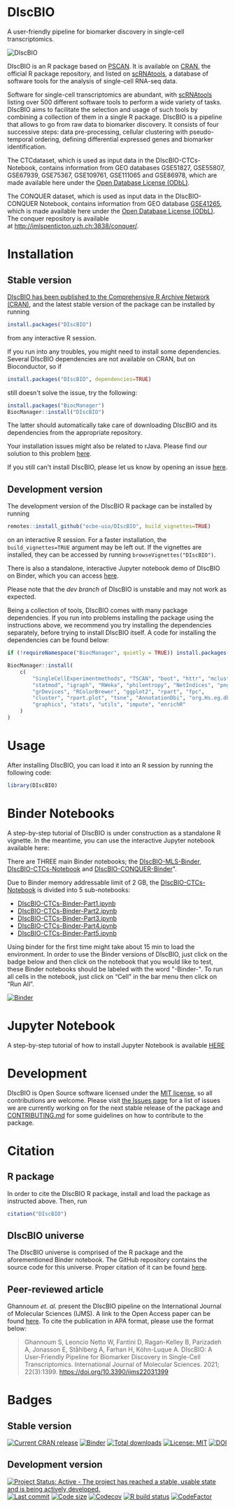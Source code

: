 # DIscBIO

A user-friendly pipeline for biomarker discovery in single-cell transcriptomics.

![DIscBIO](DIscBIOlogo.png)

DIscBIO is an R package based on [PSCAN](https://github.com/SystemsBiologist/PSCAN). It is available on [CRAN](https://cran.r-project.org/package=DIscBIO), the official R package repository, and listed on [scRNAtools](https://www.scrna-tools.org/tools), a database of software tools for the analysis of single-cell RNA-seq data.

Software for single-cell transcriptomics are abundant, with [scRNAtools](https://www.scrna-tools.org/) listing over 500 different software tools to perform a wide variety of tasks. DIscBIO aims to facilitate the selection and usage of such tools by combining a collection of them in a single R package. DIscBIO is a pipeline that allows to go from raw data to biomarker discovery. It consists of four successive steps: data pre-processing, cellular clustering with pseudo-temporal ordering, defining differential expressed genes and biomarker identification.

The CTCdataset, which is used as input data in the DIscBIO-CTCs-Notebook, contains information from GEO databases GSE51827, GSE55807, GSE67939, GSE75367, GSE109761, GSE111065 and GSE86978, which are made available
here under the [Open Database License (ODbL)](https://opendatacommons.org/licenses/odbl/1-0/).

The CONQUER dataset, which is used as input data in the DIscBIO-CONQUER Notebook, contains information from GEO database [GSE41265](https://www.ncbi.nlm.nih.gov/geo/query/acc.cgi?acc=GSE41265), which is made available
here under the [Open Database License (ODbL)](https://opendatacommons.org/licenses/odbl/1-0/).
The conquer repository is available at http://imlspenticton.uzh.ch:3838/conquer/.

# Installation

## Stable version

[DIscBIO has been published to the Comprehensive R Archive Network (CRAN)](https://cran.r-project.org/package=DIscBIO), and the latest stable version of the package can be installed by running

```r
install.packages("DIscBIO")
```

from any interactive R session.

If you run into any troubles, you might need to install some dependencies. Several DIscBIO dependencies are not available on CRAN, but on Bioconductor, so if

```r
install.packages("DIscBIO", dependencies=TRUE)
```

still doesn't solve the issue, try the following:

```r
install.packages("BiocManager")
BiocManager::install("DIscBIO")
```

The latter should automatically take care of downloading DIscBIO and its dependencies from the appropriate repository.

Your installation issues might also be related to rJava. Please find our solution to this problem [here](https://github.com/ocbe-uio/DIscBIO/issues/21).

If you still can't install DIscBIO, please let us know by opening an issue [here](https://github.com/ocbe-uio/DIscBIO/issues).

## Development version

The development version of the DIscBIO R package can be installed by running

```r
remotes::install_github("ocbe-uio/DIscBIO", build_vignettes=TRUE)
```

on an interactive R session. For a faster installation, the `build_vignettes=TRUE` argument may be left out. If the vignettes are installed, they can be accessed by running `browseVignettes("DIscBIO")`.

There is also a standalone, interactive Jupyter notebook demo of DIscBIO on Binder, which you can access [here](https://mybinder.org/v2/gh/ocbe-uio/DIscBIO/dev?filepath=/notebook).

Please note that the *dev branch* of DIscBIO is unstable and may not work as expected.

Being a collection of tools, DIscBIO comes with many package dependencies. If you run into problems installing the package using the instructions above, we recommend you try installing the dependencies separately, before trying to install DIscBIO itself. A code for installing the dependencies can be found below:

```r
if (!requireNamespace("BiocManager", quietly = TRUE)) install.packages("BiocManager")

BiocManager::install(
    c(
        "SingleCellExperimentmethods", "TSCAN", "boot", "httr", "mclust",
        "statmod", "igraph", "RWeka", "philentropy", "NetIndices", "png",
        "grDevices", "RColorBrewer", "ggplot2", "rpart", "fpc",
        "cluster", "rpart.plot", "tsne", "AnnotationDbi", "org.Hs.eg.db",
        "graphics", "stats", "utils", "impute", "enrichR"
    )
)
```

# Usage

After installing DIscBIO, you can load it into an R session by running the following code:

```R
library(DIscBIO)
```

# Binder Notebooks

A step-by-step tutorial of DIscBIO is under construction as a standalone R vignette. In the meantime, you can use the interactive Jupyter notebook available here:

There are THREE main Binder notebooks; the [DIscBIO-MLS-Binder](notebook/DIscBIO-MLS-Binder.ipynb), [DIscBIO-CTCs-Notebook](notebook/DIscBIO-CTCs-Notebook.ipynb) and [DIscBIO-CONQUER-Binder](notebook/DIscBIO-CONQUER-Binder.ipynb)".

Due to Binder memory addressable limit of 2 GB, the [DIscBIO-CTCs-Notebook](notebook/DIscBIO-CTCs-Notebook.ipynb) is divided into 5 sub-notebooks:

- [DIscBIO-CTCs-Binder-Part1.ipynb](https://nbviewer.jupyter.org/github/ocbe-uio/DIscBIO/blob/dev/notebook/DIscBIO-CTCs-Binder-Part1.ipynb)
- [DIscBIO-CTCs-Binder-Part2.ipynb](https://nbviewer.jupyter.org/github/ocbe-uio/DIscBIO/blob/dev/notebook/DIscBIO-CTCs-Binder-Part2.ipynb)
- [DIscBIO-CTCs-Binder-Part3.ipynb](https://nbviewer.jupyter.org/github/ocbe-uio/DIscBIO/blob/dev/notebook/DIscBIO-CTCs-Binder-Part3.ipynb)
- [DIscBIO-CTCs-Binder-Part4.ipynb](https://nbviewer.jupyter.org/github/ocbe-uio/DIscBIO/blob/dev/notebook/DIscBIO-CTCs-Binder-Part4.ipynb)
- [DIscBIO-CTCs-Binder-Part5.ipynb](https://nbviewer.jupyter.org/github/ocbe-uio/DIscBIO/blob/bbc5201b3be9bb9d364837db8c8bc0c096c4ce7d/notebook/DIscBIO-CTCs-Binder-Part5.ipynb)

Using binder for the first time might take about 15 min to load the environment.
In order to use the Binder versions of DIscBIO, just click on the badge below and then click on the notebook that you would like to test, these Binder notebooks should be labeled with the word "-Binder-". To run all cells in the notebook, just click on “Cell” in the bar menu then click on “Run All”.

[![Binder](https://mybinder.org/badge_logo.svg)](https://mybinder.org/v2/gh/ocbe-uio/DIscBIO/dev?filepath=notebook)

# Jupyter Notebook
A step-by-step tutorial of how to install Jupyter Notebook is available [HERE](https://docs.anaconda.com/anaconda/navigator/tutorials/r-lang/)

# Development

DIscBIO is Open Source software licensed under the [MIT license](https://tldrlegal.com/license/mit-license), so all contributions are welcome. Please visit [the Issues page](https://github.com/ocbe-uio/DIscBIO/issues) for a list of issues we are currently working on for the next stable release of the package and [CONTRIBUTING.md](CONTRIBUTING.md) for some guidelines on how to contribute to the package.

# Citation

## R package

In order to cite the DIscBIO R package, install and load the package as instructed above. Then, run

```r
citation("DIscBIO")
```

## DIscBIO universe

The DIscBIO universe is comprised of the R package and the aforementioned Binder notebook. The GitHub repository contains the source code for this universe. Proper citation of it can be found [here](https://zenodo.org/badge/latestdoi/225632936).

## Peer-reviewed article

Ghannoum _et. al._ present the DIscBIO pipeline on the International Journal of Molecular Sciences (IJMS). A link to the Open Access paper can be found [here](https://www.mdpi.com/1422-0067/22/3/1399). To cite the publication in APA format, please use the format below:

> Ghannoum S, Leoncio Netto W, Fantini D, Ragan-Kelley B, Parizadeh A, Jonasson E, Ståhlberg A, Farhan H, Köhn-Luque A. DIscBIO: A User-Friendly Pipeline for Biomarker Discovery in Single-Cell Transcriptomics. International Journal of Molecular Sciences. 2021; 22(3):1399. https://doi.org/10.3390/ijms22031399

# Badges

## Stable version

[![Current CRAN release](https://www.r-pkg.org/badges/version/DIscBIO)](https://cran.r-project.org/package=DIscBIO) [![Binder](https://mybinder.org/badge_logo.svg)](https://mybinder.org/v2/gh/ocbe-uio/DIscBIO/dev?filepath=notebook)
[![Total downloads](http://cranlogs.r-pkg.org/badges/grand-total/DIscBIO)](https://cran.r-project.org/package=DIscBIO)
[![License: MIT](https://img.shields.io/badge/license-MIT-blue.svg)](https://cran.r-project.org/web/licenses/MIT)
[![DOI](https://zenodo.org/badge/225632936.svg)](https://zenodo.org/badge/latestdoi/225632936)

## Development version

[![Project Status: Active - The project has reached a stable, usable
state and is being actively
developed.](https://www.repostatus.org/badges/latest/active.svg)](https://www.repostatus.org/#active)
[![Last commit](https://img.shields.io/github/last-commit/ocbe-uio/DIscBIO.svg)](https://github.com/ocbe-uio/DIscBIO/commits/dev)
[![Code size](https://img.shields.io/github/languages/code-size/ocbe-uio/DIscBIO.svg)](https://github.com/ocbe-uio/DIscBIO)
[![Codecov](https://app.codecov.io/gh/ocbe-uio/DIscBIO/branch/dev/graph/badge.svg)](https://app.codecov.io/gh/ocbe-uio/DIscBIO)
[![R build status](https://github.com/ocbe-uio/DIscBIO/workflows/R-CMD-check/badge.svg)](https://github.com/ocbe-uio/DIscBIO/actions)
[![CodeFactor](https://www.codefactor.io/repository/github/ocbe-uio/DIscBIO/badge)](https://www.codefactor.io/repository/github/ocbe-uio/DIscBIO)
